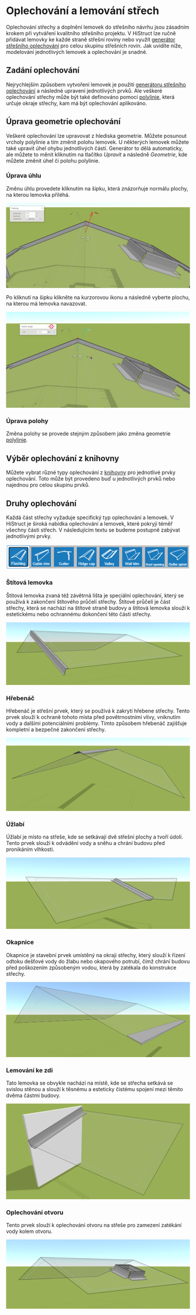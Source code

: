 # Oplechování a lemování střech

Oplechování střechy a doplnění lemovek do střešního návrhu jsou zásadním krokem při vytváření kvalitního střešního projektu. V HiStruct lze ručně přidávat lemovky ke každé straně střešní roviny nebo využít [generátor střešního oplechování](roofFlashingGenerator.md) pro celou skupinu střešních rovin. Jak uvidíte níže, modelování jednotlivých lemovek a oplechování je snadné.

## Zadání oplechování

Nejrychlejším způsobem vytvoření lemovek je použití [generátoru střešního oplechování](roofFlashingGenerator.md) a následné upravení jednotlivých prvků. Ale veškeré oplechování střechy může být také definováno pomocí [polylinie](polylineInput.md), která určuje okraje střechy, kam má být oplechování aplikováno.

## Úprava geometrie oplechování

Veškeré oplechování lze upravovat z hlediska geometrie. Můžete posunout vrcholy polylinie a tím změnit polohu lemovek. U některých lemovek můžete také upravit úhel ohybu jednotlivých částí. Generátor to dělá automaticky, ale můžete to měnit kliknutím na tlačítko *Upravit* a následně *Geometrie*, kde můžete změnit úhel či polohu polylinie.

### Úprava úhlu

Změnu úhlu provedete kliknutím na šipku, která znázorňuje normálu plochy, na kterou lemovka přiléhá.

![Edit angle of flashing](img/flashingEditAngle.png)

Po kliknutí na šipku klikněte na kurzorovou ikonu a následně vyberte plochu, na kterou má lemovka navazovat.

![Edit angle of flashing- step 2](img/flashingEditAngleStep2.png)

### Úprava polohy

Změna polohy se provede stejným způsobem jako změna geometrie [polylinie](polylineInput.md).

## Výběr oplechování z knihovny

Můžete vybrat různé typy oplechování z [knihovny](roofFlashingLibrary.md) pro jednotlivé prvky oplechování. Toto může být provedeno buď u jednotlivých prvků nebo najednou pro celou skupinu prvků.

## Druhy oplechování

Každá část střechy vyžaduje specifický typ oplechování a lemovek. V HiStruct je široká nabídka oplechování a lemovek, které pokryjí téměř všechny části střech. V následujícím textu se budeme postupně zabývat jednotlivými prvky.

![Flashing button](img/flashingsButton.png)

### Štítová lemovka
Štítová lemovka zvaná též závětrná lišta je speciální oplechování, který se používá k zakončení štítového průčelí střechy. Štítové průčelí je část střechy, která se nachází na štítové straně budovy a štítová lemovka slouží k estetickému nebo ochrannému dokončení této části střechy.

![Flashing gable trim](img/flashingGableTrim.png)

### Hřebenáč
Hřebenáč je střešní prvek, který se používá k zakrytí hřebene střechy. Tento prvek slouží k ochraně tohoto místa před povětrnostními vlivy, vniknutím vody a dalšími potenciálními problémy. Tímto způsobem hřebenáč zajišťuje kompletní a bezpečné zakončení střechy.

![Flashing ridge cap](img/flashingRidgeCap.png)

### Úžlabí
Úžlabí je místo na střeše, kde se setkávají dvě střešní plochy a tvoří údolí. Tento prvek slouží k odvádění vody a sněhu a chrání budovu před pronikáním vlhkosti.
 
![Flashing valley](img/flashingValley.png)

### Okapnice 
Okapnice je stavební prvek umístěný na okraji střechy, který slouží k řízení odtoku dešťové vody do žlabu nebo okapového potrubí, čímž chrání budovu před poškozením způsobeným vodou, která by zatékala do konstrukce střechy.


![Flashing gutter apron](img/flashingGutterApron.png)  

### Lemování ke zdi
Tato lemovka se obvykle nachází na místě, kde se střecha setkává se svislou stěnou a slouží k těsnému a esteticky čistému spojení mezi těmito dvěma částmi budovy.

![Flashing wall trim](img/flashingWallTrim.png) 

### Oplechování otvoru
Tento prvek slouží k oplechování otvoru na střeše pro zamezení zatékání vody kolem otvoru.

![Flashing roof opening](img/flashingRoofOpening.png) 
